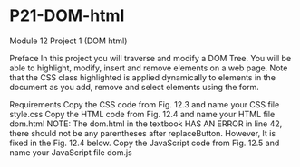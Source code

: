 # P21-DOM-html
Module 12 Project 1 (DOM html)

Preface
In this project you will traverse and modify a DOM Tree.  You will be able to highlight, modify, insert and remove elements on a web page. Note that the CSS class highlighted is applied dynamically to elements in the document as you add, remove and select elements using the form.

Requirements
Copy the CSS  code from Fig. 12.3 and name your CSS file style.css
Copy the HTML  code from Fig. 12.4 and name your HTML file dom.html
NOTE: The dom.html in the textbook HAS AN ERROR in line 42, there should not be any parentheses after replaceButton. However, It is fixed in the Fig. 12.4 below.
Copy the JavaScript  code from Fig. 12.5 and name your JavaScript file dom.js

